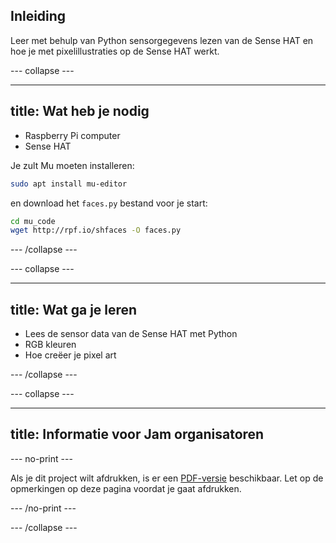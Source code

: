 ## Inleiding

Leer met behulp van Python sensorgegevens lezen van de Sense HAT en hoe je met pixelillustraties op de Sense HAT werkt.

\--- collapse \---

* * *

## title: Wat heb je nodig

- Raspberry Pi computer
- Sense HAT

Je zult Mu moeten installeren:

```bash
sudo apt install mu-editor
```

en download het `faces.py` bestand voor je start:

```bash
cd mu_code
wget http://rpf.io/shfaces -O faces.py
```

\--- /collapse \---

\--- collapse \---

* * *

## title: Wat ga je leren

- Lees de sensor data van de Sense HAT met Python
- RGB kleuren
- Hoe creëer je pixel art

\--- /collapse \---

\--- collapse \---

* * *

## title: Informatie voor Jam organisatoren

\--- no-print \---

Als je dit project wilt afdrukken, is er een [PDF-versie](https://github.com/raspberrypilearning/jam-worksheets/raw/master/pdf/Sense-HAT-Smile.pdf) beschikbaar. Let op de opmerkingen op deze pagina voordat je gaat afdrukken.

\--- /no-print \---

\--- /collapse \---